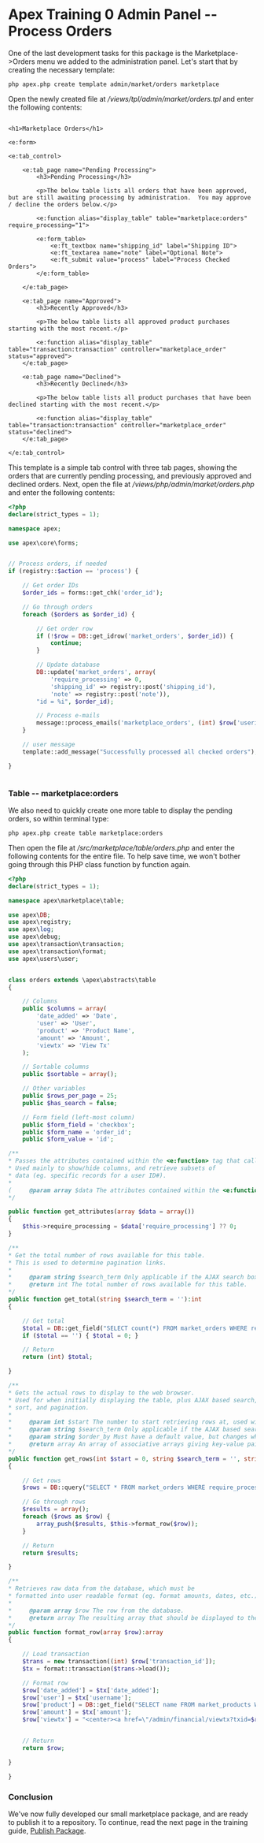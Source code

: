 
# Apex Training 0 Admin Panel -- Process Orders

One of the last development tasks for this package is the Marketplace->Orders menu we added to the 
administration panel.  Let's start that by creating the necessary template:

`php apex.php create template admin/market/orders marketplace`

Open the newly created file at */views/tpl/admin/market/orders.tpl* and enter the following contents:

~~~

<h1>Marketplace Orders</h1>

<e:form>

<e:tab_control>

    <e:tab_page name="Pending Processing">
        <h3>Pending Processing</h3>

        <p>The below table lists all orders that have been approved, but are still awaiting processing by administration.  You may approve / decline the orders below.</p>

        <e:function alias="display_table" table="marketplace:orders" require_processing="1">

        <e:form_table>
            <e:ft_textbox name="shipping_id" label="Shipping ID">
            <e:ft_textarea name="note" label="Optional Note">
            <e:ft_submit value="process" label="Process Checked Orders">
        </e:form_table>

    </e:tab_page>

    <e:tab_page name="Approved">
        <h3>Recently Approved</h3>

        <p>The below table lists all approved product purchases starting with the most recent.</p>

        <e:function alias="display_table" table="transaction:transaction" controller="marketplace_order" status="approved">
    </e:tab_page>

    <e:tab_page name="Declined">
        <h3>Recently Declined</h3>

        <p>The below table lists all product purchases that have been declined starting with the most recent.</p>

        <e:function alias="display_table" table="transaction:transaction" controller="marketplace_order" status="declined">
    </e:tab_page>

</e:tab_control>

~~~

This template is a simple tab control with three tab pages, showing the orders that are currently pending processing, and previously approved and declined orders.  Next, 
open the file at */views/php/admin/market/orders.php* and enter the following contents:

~~~php
<?php
declare(strict_types = 1);

namespace apex;

use apex\core\forms;


// Process orders, if needed
if (registry::$action == 'process') { 

    // Get order IDs
    $order_ids = forms::get_chk('order_id');

    // Go through orders
    foreach ($orders as $order_id) { 

        // Get order row
        if (!$row = DB::get_idrow('market_orders', $order_id)) { 
            continue;
        }

        // Update database
        DB::update('market_orders', array(
            'require_processing' => 0, 
            'shipping_id' => registry::post('shipping_id'), 
            'note' => registry::post('note')), 
        "id = %i", $order_id);

        // Process e-mails
        message::process_emails('marketplace_orders', (int) $row['userid'], array('action' => 'processed'), array('order_id' => $order_id));
    }

    // user message
    template::add_message("Successfully processed all checked orders");

}



~~~



### Table -- marketplace:orders

We also need to quickly create one more table to display the pending orders, so within terminal type:

`php apex.php create table marketplace:orders`

Then open the file at */src/marketplace/table/orders.php* and enter the following contents for the entire file.  To help save time, we 
won't bother going through this PHP class function by function again.

~~~php
<?php
declare(strict_types = 1);

namespace apex\marketplace\table;

use apex\DB;
use apex\registry;
use apex\log;
use apex\debug;
use apex\transaction\transaction;
use apex\transaction\format;
use apex\users\user;


class orders extends \apex\abstracts\table
{

    // Columns
    public $columns = array(
        'date_added' => 'Date', 
        'user' => 'User', 
        'product' => 'Product Name', 
        'amount' => 'Amount', 
        'viewtx' => 'View Tx'
    );

    // Sortable columns
    public $sortable = array();

    // Other variables
    public $rows_per_page = 25;
    public $has_search = false;

    // Form field (left-most column)
    public $form_field = 'checkbox';
    public $form_name = 'order_id';
    public $form_value = 'id'; 

/**
* Passes the attributes contained within the <e:function> tag that called the table.
* Used mainly to show/hide columns, and retrieve subsets of 
* data (eg. specific records for a user ID#).
* 
(     @param array $data The attributes contained within the <e:function> tag that called the table.
*/

public function get_attributes(array $data = array())
{
    $this->require_processing = $data['require_processing'] ?? 0;
}

/**
* Get the total number of rows available for this table.
* This is used to determine pagination links.
* 
*     @param string $search_term Only applicable if the AJAX search box has been submitted, and is the term being searched for.
*     @return int The total number of rows available for this table.
*/
public function get_total(string $search_term = ''):int 
{

    // Get total
    $total = DB::get_field("SELECT count(*) FROM market_orders WHERE require_processing = %i", $this->require_processing);
    if ($total == '') { $total = 0; }

    // Return
    return (int) $total;

}

/**
* Gets the actual rows to display to the web browser.
* Used for when initially displaying the table, plus AJAX based search, 
* sort, and pagination.
*
*     @param int $start The number to start retrieving rows at, used within the LIMIT clause of the SQL statement.
*     @param string $search_term Only applicable if the AJAX based search base is submitted, and is the term being searched form.
*     @param string $order_by Must have a default value, but changes when the sort arrows in column headers are clicked.  Used within the ORDER BY clause in the SQL statement.
*     @return array An array of associative arrays giving key-value pairs of the rows to display.
*/
public function get_rows(int $start = 0, string $search_term = '', string $order_by = 'id desc'):array 
{

    // Get rows
    $rows = DB::query("SELECT * FROM market_orders WHERE require_processing = %i ORDER BY $order_by LIMIT $start,$this->rows_per_page", $this->require_processing);

    // Go through rows
    $results = array();
    foreach ($rows as $row) { 
        array_push($results, $this->format_row($row));
    }

    // Return
    return $results;

}

/**
* Retrieves raw data from the database, which must be 
* formatted into user readable format (eg. format amounts, dates, etc.).
*
*     @param array $row The row from the database.
*     @return array The resulting array that should be displayed to the browser.
*/
public function format_row(array $row):array 
{

    // Load transaction
    $trans = new transaction((int) $row['transaction_id']);
    $tx = format::transaction($trans->load());

    // Format row
    $row['date_added'] = $tx['date_added'];
    $row['user'] = $tx['username'];
    $row['product'] = DB::get_field("SELECT name FROM market_products WHERE id = %i", $tx['index_id']);
    $row['amount'] = $tx['amount'];
    $row['viewtx'] = "<center><a href=\"/admin/financial/viewtx?txid=$row[transaction_id]\" class=\"btn btn-primary btn-md\">View Tx</a></center>";


    // Return
    return $row;

}

}

~~~


### Conclusion

We've now fully developed our small marketplace package, and are ready to publish it to a repository.  To continue, 
read the next page in the training guide, [Publish Package](publish_package.md).


